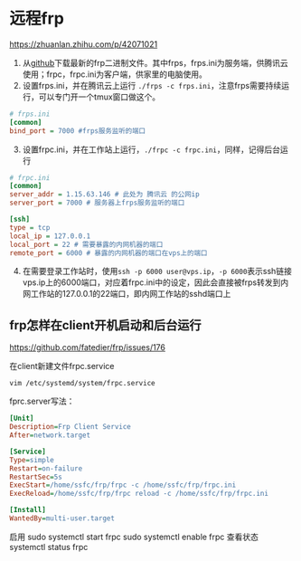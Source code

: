 # 远程frp

https://zhuanlan.zhihu.com/p/42071021

1. 从[github](https://link.zhihu.com/?target=https%3A//github.com/fatedier/frp)下载最新的frp二进制文件。其中frps，frps.ini为服务端，供腾讯云使用；frpc，frpc.ini为客户端，供家里的电脑使用。
2. 设置frps.ini，并在腾讯云上运行 `./frps -c frps.ini`，注意frps需要持续运行，可以专门开一个tmux窗口做这个。

```ini
# frps.ini
[common]
bind_port = 7000 #frps服务监听的端口
```

3. 设置frpc.ini，并在工作站上运行，`./frpc -c frpc.ini`，同样，记得后台运行

```ini
# frpc.ini
[common]
server_addr = 1.15.63.146 # 此处为 腾讯云 的公网ip
server_port = 7000 # 服务器上frps服务监听的端口

[ssh]
type = tcp
local_ip = 127.0.0.1 
local_port = 22 # 需要暴露的内网机器的端口
remote_port = 6000 # 暴露的内网机器的端口在vps上的端口
```

4. 在需要登录工作站时，使用`ssh -p 6000 user@vps.ip`，`-p 6000`表示ssh链接vps.ip上的6000端口，对应着frpc.ini中的设定，因此会直接被frps转发到内网工作站的127.0.0.1的22端口，即内网工作站的sshd端口上

## frp怎样在client开机启动和后台运行

https://github.com/fatedier/frp/issues/176

在client新建文件frpc.service 

`vim /etc/systemd/system/frpc.service`

fprc.server写法：

```ini
[Unit]
Description=Frp Client Service
After=network.target

[Service]
Type=simple
Restart=on-failure
RestartSec=5s
ExecStart=/home/ssfc/frp/frpc -c /home/ssfc/frp/frpc.ini
ExecReload=/home/ssfc/frp/frpc reload -c /home/ssfc/frp/frpc.ini

[Install]
WantedBy=multi-user.target
```

启用
sudo systemctl start frpc
sudo systemctl enable frpc
查看状态
systemctl status frpc